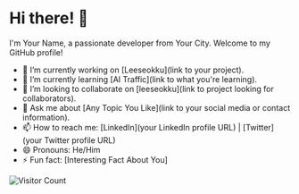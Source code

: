 # Hi there! 👋

I'm Your Name, a passionate developer from Your City. Welcome to my GitHub profile!

- 🔭 I’m currently working on [Leeseokku](link to your project).
- 🌱 I’m currently learning [AI Traffic](link to what you're learning).
- 👯 I’m looking to collaborate on [leeseokku](link to project looking for collaborators).
- 💬 Ask me about [Any Topic You Like](link to your social media or contact information).
- 📫 How to reach me: [LinkedIn](your LinkedIn profile URL) | [Twitter](your Twitter profile URL)
- 😄 Pronouns: He/Him
- ⚡ Fun fact: [Interesting Fact About You]

![Visitor Count](https://visitor-badge.laobi.icu/badge?page_id=your-username.your-username)
